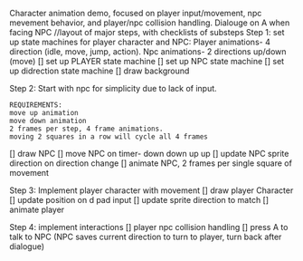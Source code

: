 Character animation demo, focused on player input/movement, npc mevement behavior, and player/npc collision handling.
Dialouge on A when facing NPC
//layout of major steps, with checklists of substeps
Step 1:
    set up state machines for player character and NPC:
    Player animations- 4 direction (idle, move, jump, action).
    Npc animations- 2 directions up/down (move)
[] set up PLAYER state machine
[] set up NPC state machine
[] set up didrection state machine
[] draw background

Step 2:
    Start with npc for simplicity due to lack of input.

    REQUIREMENTS:
    move up animation
    move down animation
    2 frames per step, 4 frame animations. 
    moving 2 squares in a row will cycle all 4 frames

[] draw NPC
[] move NPC on timer- down down up up
[] update NPC sprite direction on direction change
[] animate NPC, 2 frames per single square of movement

Step 3:
 Implement player character with movement
[] draw player Character
[] update position on d pad input
[] update sprite direction to match
[] animate player

Step 4: 
 implement interactions
[] player npc collision handling
[] press A to talk to NPC (NPC saves current direction to turn to player, turn back after dialogue)
